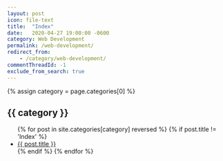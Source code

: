 ```yaml
---
layout: post
icon: file-text
title:  "Index"
date:   2020-04-27 19:00:00 -0600
category: Web Development
permalink: /web-development/
redirect_from:
    - /category/web-development/
commentThreadId: -1
exclude_from_search: true
---
```


{% assign category = page.categories[0] %}

## {{ category }}

<ul>
    {% for post in site.categories[category] reversed %}
        {% if post.title != 'Index' %}
        <li><a href='{{ post.url }}'>{{ post.title }}</a></li>
        {% endif %}
    {% endfor %}
</ul>

